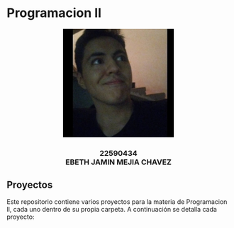 # Programacion ll

<p align="center">
  <img src="yo2.jpg" alt="Descripción de la imagen" width="250" />
</p>

<h3 align="center">22590434 <br/> EBETH JAMIN MEJIA CHAVEZ</h3>

## Proyectos

Este repositorio contiene varios proyectos para la materia de Programacion ll, cada uno dentro de su propia carpeta. A continuación se detalla cada proyecto:
